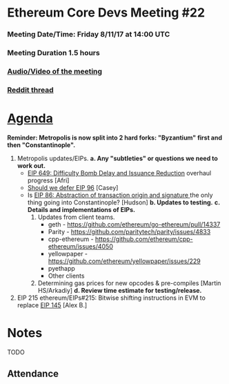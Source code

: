 # Ethereum Core Devs Meeting #22
### Meeting Date/Time: Friday 8/11/17 at 14:00 UTC
### Meeting Duration 1.5 hours
### [Audio/Video of the meeting](https://www.youtube.com/watch?v=R_943As7WMg)
### [Reddit thread](https://www.reddit.com/r/ethereum/comments/6szce0/live_stream_eth_core_devs_meeting_22_81117/)

# [Agenda](https://github.com/ethereum/pm/issues/20)

**Reminder: Metropolis is now split into 2 hard forks: "Byzantium" first and then "Constantinople".**

1. Metropolis updates/EIPs.
  **a. Any "subtleties" or questions we need to work out.**
      - [EIP 649: Difficulty Bomb Delay and Issuance Reduction](https://github.com/ethereum/EIPs/pull/669) overhaul progress [Afri]
      - [Should we defer EIP 96](https://github.com/ethereum/pm/issues/20#issuecomment-321734771) [Casey]
      - Is [EIP 86: Abstraction of transaction origin and signature ](https://github.com/ethereum/EIPs/pull/208) the only thing going into Constantinople? [Hudson]
  **b. Updates to testing.**
  **c. Details and implementations of EIPs.**
        1. Updates from client teams.
            - geth - https://github.com/ethereum/go-ethereum/pull/14337
            - Parity - https://github.com/paritytech/parity/issues/4833
            - cpp-ethereum - https://github.com/ethereum/cpp-ethereum/issues/4050
            - yellowpaper -  https://github.com/ethereum/yellowpaper/issues/229
            - pyethapp
            - Other clients
        2. Determining gas prices for new opcodes & pre-compiles [Martin HS/Arkadiy]
  **d. Review time estimate for testing/release.**
2. EIP 215 ethereum/EIPs#215: Bitwise shifting instructions in EVM to replace [EIP 145](https://github.com/ethereum/EIPs/issues/145) [Alex B.]

# Notes
TODO

## Attendance